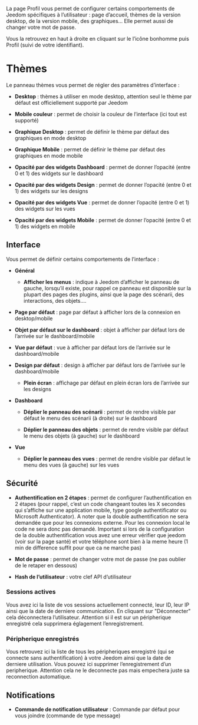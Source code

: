 La page Profil vous permet de configurer certains comportements de
Jeedom spécifiques à l’utilisateur : page d’accueil, thèmes de la
version desktop, de la version mobile, des graphiques…​ Elle permet
aussi de changer votre mot de passe.

Vous la retrouvez en haut à droite en cliquant sur le l’icône bonhomme
puis Profil (suivi de votre identifiant).

Thèmes
======

Le panneau thèmes vous permet de régler des paramètres d’interface :

-   **Desktop** : thèmes à utiliser en mode desktop, attention seul le
    thème par défaut est officiellement supporté par Jeedom

-   **Mobile couleur** : permet de choisir la couleur de l’interface
    (ici tout est supporté)

-   **Graphique Desktop** : permet de définir le thème par défaut des
    graphiques en mode desktop

-   **Graphique Mobile** : permet de définir le thème par défaut des
    graphiques en mode mobile

-   **Opacité par des widgets Dashboard** : permet de donner l’opacité
    (entre 0 et 1) des widgets sur le dashboard

-   **Opacité par des widgets Design** : permet de donner l’opacité
    (entre 0 et 1) des widgets sur les designs

-   **Opacité par des widgets Vue** : permet de donner l’opacité (entre
    0 et 1) des widgets sur les vues

-   **Opacité par des widgets Mobile** : permet de donner l’opacité
    (entre 0 et 1) des widgets en mobile

Interface
---------

Vous permet de définir certains comportements de l’interface :

-   **Général**

    -   **Afficher les menus** : indique à Jeedom d’afficher le panneau
        de gauche, lorsqu’il existe, pour rappel ce panneau est
        disponible sur la plupart des pages des plugins, ainsi que la
        page des scénarii, des interactions, des objets…​.

-   **Page par défaut** : page par défaut à afficher lors de la
    connexion en desktop/mobile

-   **Objet par défaut sur le dashboard** : objet à afficher par défaut
    lors de l’arrivée sur le dashboard/mobile

-   **Vue par défaut** : vue à afficher par défaut lors de l’arrivée sur
    le dashboard/mobile

-   **Design par défaut** : design à afficher par défaut lors de
    l’arrivée sur le dashboard/mobile

    -   **Plein écran** : affichage par défaut en plein écran lors de
        l’arrivée sur les designs

-   **Dashboard**

    -   **Déplier le panneau des scénarii** : permet de rendre visible
        par défaut le menu des scénarii (à droite) sur le dashboard

    -   **Déplier le panneau des objets** : permet de rendre visible par
        défaut le menu des objets (à gauche) sur le dashboard

-   **Vue**

    -   **Déplier le panneau des vues** : permet de rendre visible par
        défaut le menu des vues (à gauche) sur les vues

Sécurité
--------

-   **Authentification en 2 étapes** : permet de configurer
    l’authentification en 2 étapes (pour rappel, c’est un code changeant
    toutes les X secondes qui s’affiche sur une application mobile, type
    google authentificator ou Microsoft Authenticator). A noter que la double authentification ne sera demandée que pour les connexions externe. Pour les connexion local le code ne sera donc pas demandé. Important si lors de la configuration de la double authentification vous avez une erreur vérifier que jeedom (voir sur la page santé) et votre téléphone sont bien à la meme heure (1 min de difference suffit pour que ca ne marche pas)

-   **Mot de passe** : permet de changer votre mot de passe (ne pas
    oublier de le retaper en dessous)

-   **Hash de l’utilisateur** : votre clef API d’utilisateur

### Sessions actives

Vous avez ici la liste de vos sessions actuellement connecté, leur ID,
leur IP ainsi que la date de derniere communication. En cliquant sur
"Déconnecter" cela déconnectera l’utilisateur. Attention si il est sur
un péripherique enregistré cela supprimera églagement l’enregistrement.

### Péripherique enregistrés

Vous retrouvez ici la liste de tous les péripheriques enregistré (qui se
connecte sans authentification) à votre Jeedom ainsi que la date de
derniere utilisation. Vous pouvez ici supprimer l’enregistrement d’un
peripherique. Attention cela ne le deconnecte pas mais empechera juste
sa reconnection automatique.

Notifications
-------------

-   **Commande de notification utilisateur** : Commande par défaut pour
    vous joindre (commande de type message)
